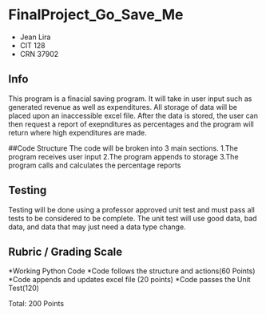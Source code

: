 # FinalProject_Go_Save_Me
* Jean Lira
* CIT 128
* CRN 37902

## Info

This program is a finacial saving program. 
It will take in user input such as generated revenue as well as expenditures. 
All storage of data will be placed upon an inaccessible excel file.
After the data is stored, the user can then request a report of exepnditures as percentages and the program will return where high expenditures are made.  

##Code Structure
The code will be broken into 3 main sections. 
1.The program receives user input
2.The program appends to storage
3.The program calls and calculates the percentage reports

## Testing 

Testing will be done using a professor approved unit test and must pass all tests to be considered to be complete. 
The unit test will use good data, bad data, and data that may just need a data type change. 

## Rubric / Grading Scale
*Working Python Code
  *Code follows the structure and actions(60 Points)
  *Code appends and updates excel file (20 points)
  *Code passes the Unit Test(120)
 
 Total: 200 Points
